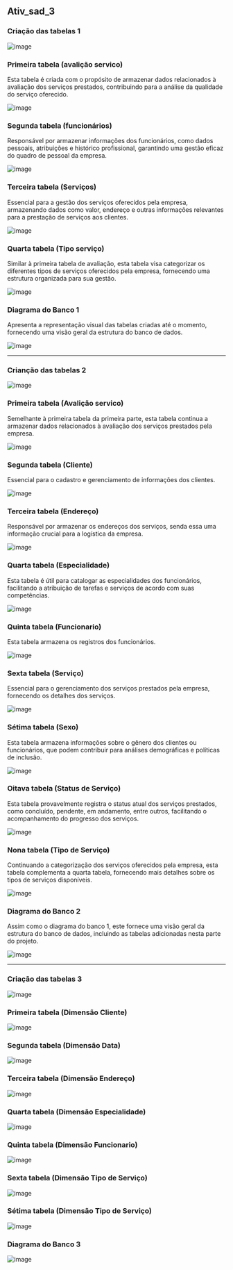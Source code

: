 ## Ativ_sad_3


### Criação das tabelas 1

![image](https://github.com/Matheuslira931/ativ_sad_3/assets/67758248/63c05385-bf82-4ce0-8888-f9dded74baa6)

### Primeira tabela (avalição servico)
Esta tabela é criada com o propósito de armazenar dados relacionados à avaliação dos serviços prestados, contribuindo para a análise da qualidade do serviço oferecido.

![image](https://github.com/Matheuslira931/ativ_sad_3/assets/67758248/7a1f3b54-bbcc-489f-9be1-0db2d7290eec)

### Segunda tabela (funcionários)
Responsável por armazenar informações dos funcionários, como dados pessoais, atribuições e histórico profissional, garantindo uma gestão eficaz do quadro de pessoal da empresa.

![image](https://github.com/Matheuslira931/ativ_sad_3/assets/67758248/88a3c7ee-3f7e-469f-b5c7-609302d47c92)

### Terceira tabela (Serviços)
Essencial para a gestão dos serviços oferecidos pela empresa, armazenando dados como valor, endereço e outras informações relevantes para a prestação de serviços aos clientes.

![image](https://github.com/Matheuslira931/ativ_sad_3/assets/67758248/fc0ac91b-52aa-4f01-a496-f11b39601a0f)

### Quarta tabela (Tipo serviço)
Similar à primeira tabela de avaliação, esta tabela visa categorizar os diferentes tipos de serviços oferecidos pela empresa, fornecendo uma estrutura organizada para sua gestão.

![image](https://github.com/Matheuslira931/ativ_sad_3/assets/67758248/a9fe9f04-7783-4f0a-bfab-a5e203d0c14e)

### Diagrama do Banco 1
Apresenta a representação visual das tabelas criadas até o momento, fornecendo uma visão geral da estrutura do banco de dados.

![image](https://github.com/Matheuslira931/ativ_sad_3/assets/67758248/85a2b8df-7c6f-4b43-b5d8-c8ddf634c8df)


_______________


### Crianção das tabelas 2

![image](https://github.com/Matheuslira931/ativ_sad_3/assets/88988394/9d917466-e312-4d03-ac78-370b8561fb52)

### Primeira tabela (Avalição servico)
Semelhante à primeira tabela da primeira parte, esta tabela continua a armazenar dados relacionados à avaliação dos serviços prestados pela empresa.

![image](https://github.com/Matheuslira931/ativ_sad_3/assets/88988394/3db645c1-7330-41f2-8f14-41396d143498)

### Segunda tabela (Cliente)
Essencial para o cadastro e gerenciamento de informações dos clientes.

![image](https://github.com/Matheuslira931/ativ_sad_3/assets/88988394/5351197e-c499-4314-84a6-6202846e6262)

### Terceira tabela (Endereço)
Responsável por armazenar os endereços dos serviços, senda essa uma informação crucial para a logística da empresa.

![image](https://github.com/Matheuslira931/ativ_sad_3/assets/88988394/b5cfc664-8412-488c-9061-fc35b3a9ad4f)

### Quarta tabela (Especialidade)
Esta tabela é útil para catalogar as especialidades dos funcionários, facilitando a atribuição de tarefas e serviços de acordo com suas competências.

![image](https://github.com/Matheuslira931/ativ_sad_3/assets/88988394/6bc4a1ee-6350-482c-b0b1-9b105b56b842)

### Quinta tabela (Funcionario)
Esta tabela armazena os registros dos funcionários.

![image](https://github.com/Matheuslira931/ativ_sad_3/assets/88988394/21ee9d70-d25a-4b26-ad5e-73904c55baf4)

### Sexta tabela (Serviço)
Essencial para o gerenciamento dos serviços prestados pela empresa, fornecendo os detalhes dos serviços.

![image](https://github.com/Matheuslira931/ativ_sad_3/assets/88988394/1b248de8-167d-485c-aaf1-77b5939cab9b)

### Sétima tabela (Sexo)
Esta tabela armazena informações sobre o gênero dos clientes ou funcionários, que podem contribuir para análises demográficas e políticas de inclusão.

![image](https://github.com/Matheuslira931/ativ_sad_3/assets/88988394/68fc7f7c-1c5e-4312-915a-edb89f07a404)

### Oitava tabela (Status de Serviço)
Esta tabela provavelmente registra o status atual dos serviços prestados, como concluído, pendente, em andamento, entre outros, facilitando o acompanhamento do progresso dos serviços.

![image](https://github.com/Matheuslira931/ativ_sad_3/assets/88988394/8c8c3852-9037-4e19-bd2c-f49c3833de73)

### Nona tabela (Tipo de Serviço)
Continuando a categorização dos serviços oferecidos pela empresa, esta tabela complementa a quarta tabela, fornecendo mais detalhes sobre os tipos de serviços disponíveis.

![image](https://github.com/Matheuslira931/ativ_sad_3/assets/88988394/280c276c-b96a-4043-ada7-eacf14720344)

### Diagrama do Banco 2
Assim como o diagrama do banco 1, este fornece uma visão geral da estrutura do banco de dados, incluindo as tabelas adicionadas nesta parte do projeto.

![image](https://github.com/Matheuslira931/ativ_sad_3/assets/88988394/ae9f97bc-cbfb-4b51-8a33-fbd2b7c73c0c)


_______________


### Criação das tabelas 3
![image](https://github.com/Matheuslira931/ativ_sad_3/assets/88988394/f658ecab-0a33-4e99-ac9e-843070baf69a)

### Primeira tabela (Dimensão Cliente)
![image](https://github.com/Matheuslira931/ativ_sad_3/assets/88988394/4532f43f-0416-4f7e-bd18-def79e6fbd8a)

### Segunda tabela (Dimensão Data)
![image](https://github.com/Matheuslira931/ativ_sad_3/assets/88988394/5fa69ac8-ba98-460e-a616-eb5d74117633)

### Terceira tabela (Dimensão Endereço)
![image](https://github.com/Matheuslira931/ativ_sad_3/assets/88988394/465396b1-a4f2-4567-af42-dfdd3e2e48a0)

### Quarta tabela (Dimensão Especialidade)
![image](https://github.com/Matheuslira931/ativ_sad_3/assets/88988394/d76569f8-334d-417c-a8f6-d0eefe15d886)

### Quinta tabela (Dimensão Funcionario)
![image](https://github.com/Matheuslira931/ativ_sad_3/assets/88988394/5387dc15-114e-4f1c-a500-1caff12b40b5)

### Sexta tabela (Dimensão Tipo de Serviço)
![image](https://github.com/Matheuslira931/ativ_sad_3/assets/88988394/b551634e-5187-4431-94c5-1493fe692e13)

### Sétima tabela (Dimensão Tipo de Serviço)
![image](https://github.com/Matheuslira931/ativ_sad_3/assets/88988394/3212f462-ba23-4748-8ee7-688643f5cdfb)

### Diagrama do Banco 3
![image](https://github.com/Matheuslira931/ativ_sad_3/assets/88988394/19bda5a5-ca8f-42af-ac12-11c0a61564de)
